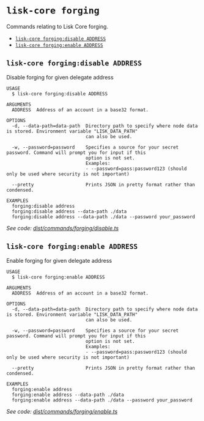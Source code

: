 # `lisk-core forging`

Commands relating to Lisk Core forging.

- [`lisk-core forging:disable ADDRESS`](#lisk-core-forgingdisable-address)
- [`lisk-core forging:enable ADDRESS`](#lisk-core-forgingenable-address)

## `lisk-core forging:disable ADDRESS`

Disable forging for given delegate address

```
USAGE
  $ lisk-core forging:disable ADDRESS

ARGUMENTS
  ADDRESS  Address of an account in a base32 format.

OPTIONS
  -d, --data-path=data-path  Directory path to specify where node data is stored. Environment variable "LISK_DATA_PATH"
                             can also be used.

  -w, --password=password    Specifies a source for your secret password. Command will prompt you for input if this
                             option is not set.
                             Examples:
                             - --password=pass:password123 (should only be used where security is not important)

  --pretty                   Prints JSON in pretty format rather than condensed.

EXAMPLES
  forging:disable address
  forging:disable address --data-path ./data
  forging:disable address --data-path ./data --password your_password
```

_See code: [dist/commands/forging/disable.ts](https://github.com/LiskHQ/lisk-core/blob/v3.0.0-debug.2/dist/commands/forging/disable.ts)_

## `lisk-core forging:enable ADDRESS`

Enable forging for given delegate address

```
USAGE
  $ lisk-core forging:enable ADDRESS

ARGUMENTS
  ADDRESS  Address of an account in a base32 format.

OPTIONS
  -d, --data-path=data-path  Directory path to specify where node data is stored. Environment variable "LISK_DATA_PATH"
                             can also be used.

  -w, --password=password    Specifies a source for your secret password. Command will prompt you for input if this
                             option is not set.
                             Examples:
                             - --password=pass:password123 (should only be used where security is not important)

  --pretty                   Prints JSON in pretty format rather than condensed.

EXAMPLES
  forging:enable address
  forging:enable address --data-path ./data
  forging:enable address --data-path ./data --password your_password
```

_See code: [dist/commands/forging/enable.ts](https://github.com/LiskHQ/lisk-core/blob/v3.0.0-debug.2/dist/commands/forging/enable.ts)_
